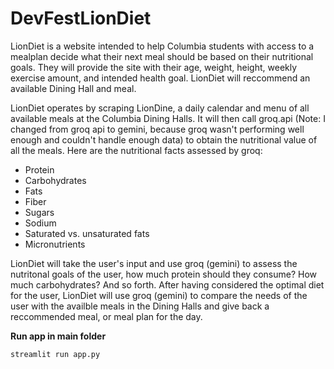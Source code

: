 # DevFestLionDiet

LionDiet is a website intended to help Columbia students with access to a mealplan decide what their next meal should be based on their nutritional goals. They will provide the site with their age, weight, height, weekly exercise amount, and intended health goal. LionDiet will reccommend an available Dining Hall and meal.

LionDiet operates by scraping LionDine, a daily calendar and menu of all available meals at the Columbia Dining Halls. It will then call groq.api (Note: I changed from groq api to gemini, because groq wasn't performing well enough and couldn't handle enough data) to obtain the nutritional value of all the meals. Here are the nutritional facts assessed by groq:
- Protein
- Carbohydrates
- Fats
- Fiber
- Sugars
- Sodium
- Saturated vs. unsaturated fats
- Micronutrients

LionDiet will take the user's input and use groq (gemini) to assess the nutritonal goals of the user, how much protein should they consume? How much carbohydrates? And so forth. After having considered the optimal diet for the user, LionDiet will use groq (gemini) to compare the needs of the user with the availble meals in the Dining Halls and give back a reccommended meal, or meal plan for the day.


**Run app in main folder**
   ```bash
   streamlit run app.py
   ```


